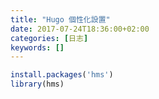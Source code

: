 ```yaml
---
title: "Hugo 個性化設置"
date: 2017-07-24T18:36:00+02:00
categories: [日志]
keywords: []
---
```


```r
install.packages('hms')
library(hms)
```